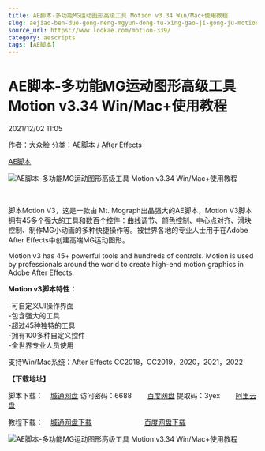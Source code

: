 ```yaml
---
title: AE脚本-多功能MG运动图形高级工具 Motion v3.34 Win/Mac+使用教程
slug: aejiao-ben-duo-gong-neng-mgyun-dong-tu-xing-gao-ji-gong-ju-motion-v3-34-win-mac-shi-yong-jiao-cheng
source_url: https://www.lookae.com/motion-339/
category: aescripts
tags: [AE脚本]
---
```

# AE脚本-多功能MG运动图形高级工具 Motion v3.34 Win/Mac+使用教程

2021/12/02 11:05

作者：大众脸
分类：[AE脚本](https://www.lookae.com/after-effects/aescripts/) / [After Effects](https://www.lookae.com/after-effects/)

[AE脚本](https://www.lookae.com/tag/ae%e8%84%9a%e6%9c%ac/)

![AE脚本-多功能MG运动图形高级工具 Motion v3.34 Win/Mac+使用教程](https://www.lookae.com/wp-content/uploads/2019/12/Motion-3.jpg "AE脚本-多功能MG运动图形高级工具 Motion v3.34 Win/Mac+使用教程-LookAE.com")

﻿

脚本Motion V3，这是一款由 Mt. Mograph出品强大的AE脚本，Motion V3脚本拥有45多个强大的工具和数百个控件：曲线调节、颜色控制、中心点对齐、滑块控制、制作MG小动画的多种快捷操作等。被世界各地的专业人士用于在Adobe After Effects中创建高端MG运动图形。

Motion v3 has 45+ powerful tools and hundreds of controls. Motion is used by professionals around the world to create high-end motion graphics in Adobe After Effects.

**Motion v3脚本特性：**

-可自定义UI操作界面  
-包含强大的工具  
-超过45种独特的工具  
-拥有100多种自定义控件  
-全世界专业人员使用

支持Win/Mac系统：After Effects CC2018，CC2019，2020，2021，2022

**【下载地址】**

脚本下载：    [城通网盘](https://url62.ctfile.com/f/680462-523928515-be4dbc) 访问密码：6688        [百度网盘](https://pan.baidu.com/s/1HBrvp8OqYe5o5tUDEtkzQw) 提取码：3yex        [阿里云盘](https://www.aliyundrive.com/s/9cxc7zKgJwP)

教程下载：    [城通网盘下载](https://tc5.us/file/680462-415312953)                           [百度网盘下载](https://pan.baidu.com/s/1e3WgrgrEwtFV3PNDIy28zg)

![AE脚本-多功能MG运动图形高级工具 Motion v3.34 Win/Mac+使用教程](https://img.alicdn.com/imgextra/i4/705956171/O1CN01oUP5ak1vSMhc2QyEq_!!705956171.jpg "AE脚本-多功能MG运动图形高级工具 Motion v3.34 Win/Mac+使用教程-LookAE.com")
